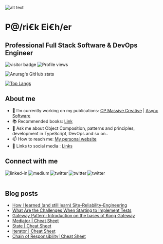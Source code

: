 ![alt text](https://patrick-eichler.com/assets/images/home/newsletter_banner.jpg)

# P@/ri€k Ei€h/er
## Professional Full Stack Software & DevOps Engineer

![visitor badge](https://visitor-badge.glitch.me/badge?page_id=itchimonji.visitor-badge&left_color=red&right_color=green)
![Profile views](https://gpvc.arturio.dev/itchimonji) 

![Anurag's GitHub stats](https://github-readme-stats.vercel.app/api?username=itchimonji&count_private=true&show_icons=true&theme=dracula)

[![Top Langs](https://github-readme-stats.vercel.app/api/top-langs/?username=itchimonji&count_private=true&show_icons=true&theme=dracula&langs_count=8&layout=compact)](https://github.com/anuraghazra/github-readme-stats)

## About me

- 🔭 I’m currently working on my publications: [CP Massive Creative](https://medium.com/cp-massive-programming) | [Async Software](https://medium.com/async-software)
- 📚 Recommended books: [Link](https://patrickcreutzburg.de/recommended-books) 
- 💬 Ask me about Object Composition, patterns and principles, development in TypeScript, DevOps and so on..
- 📫 How to reach me: [My personal website](https://patrick-eichler.com/)
- 🔗 Links to social media : [Links](https://patrickcreutzburg.de/links)

## Connect with me

[<img align="left" alt="linked-in" src="https://img.shields.io/badge/linkedin-%230077B5.svg?&style=for-the-badge&logo=linkedin&logoColor=white" />](https://www.linkedin.com/in/patrick-creutzburg/)
[<img align="left" alt="medium" src="https://img.shields.io/badge/medium-%2312100E.svg?&style=for-the-badge&logo=medium&logoColor=white" />](https://medium.com/cp-massive-programming)
[<img align="left" alt="twitter" src="https://img.shields.io/badge/twitter-%231DA1F2.svg?&style=for-the-badge&logo=twitter&logoColor=white" />](https://twitter.com/Itchimonji)
[<img align="left" alt="twitter" src="https://img.shields.io/badge/instagram-%23fe5341.svg?&style=for-the-badge&logo=instagram&logoColor=white" />](https://www.instagram.com/cpmassiveprogramming/)
[<img align="left" alt="twitter" src="https://img.shields.io/badge/website-000000?style=for-the-badge&logo=About.me&logoColor=white" />](https://patrick-eichler.com/)

<br>
<br>

## Blog posts

<!-- BLOG-POST-LIST:START -->
- [How I learned (and still learn) Site-Reliability-Engineering](https://medium.com/async-software/how-i-learned-and-still-learn-site-reliability-engineering-dd6ad32c4285)
- [What Are the Challenges When Starting to Implement Tests](https://medium.com/async-software/what-are-the-challenges-when-starting-to-implement-tests-f0844ca62815)
- [Gateway Pattern: Introduction on the bases of Kong Gateway](https://medium.com/cp-massive-programming/gateway-pattern-introduction-on-the-bases-of-kong-gateway-e788e8c5662f?source=rss-ff8233d2c1a2------2)
- [Mediator | Cheat Sheet](https://medium.com/cp-massive-programming/mediator-cheat-sheet-840f7db56437?source=rss-ff8233d2c1a2------2)
- [State | Cheat Sheet](https://medium.com/cp-massive-programming/state-cheat-sheet-a2e283708c5?source=rss-ff8233d2c1a2------2)
- [Iterator | Cheat Sheet](https://medium.com/cp-massive-programming/iterator-cheat-sheet-51e8980db7a8?source=rss-ff8233d2c1a2------2)
- [Chain of Responsibility| Cheat Sheet](https://medium.com/cp-massive-programming/chain-of-responsibility-cheat-sheet-c13cc946dd70?source=rss-ff8233d2c1a2------2)
<!-- BLOG-POST-LIST:END -->
